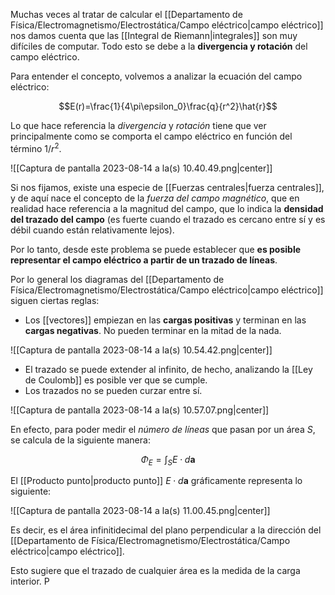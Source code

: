 
Muchas veces al tratar de calcular el [[Departamento de Física/Electromagnetismo/Electrostática/Campo eléctrico|campo eléctrico]] nos damos cuenta que las [[Integral de Riemann|integrales]] son muy difíciles de computar. Todo esto se debe a la **divergencia y rotación** del campo eléctrico. 

Para entender el concepto, volvemos a analizar la ecuación del campo eléctrico: 

$$E(r)=\frac{1}{4\pi\epsilon_0}\frac{q}{r^2}\hat{r}$$

Lo que hace referencia la *divergencia* y *rotación* tiene que ver principalmente como se comporta el campo eléctrico en función del término $1/r^2$.   

![[Captura de pantalla 2023-08-14 a la(s) 10.40.49.png|center]]

Si nos fijamos, existe una especie de [[Fuerzas centrales|fuerza centrales]], y de aquí nace el concepto de la *fuerza del campo magnético*, que en realidad hace referencia a la magnitud del campo, que lo indica la **densidad del trazado del campo** (es fuerte cuando el trazado es cercano entre sí y es débil cuando están relativamente lejos). 

Por lo tanto, desde este problema se puede establecer que **es posible representar el campo eléctrico a partir de un trazado de líneas**. 

Por lo general los diagramas del [[Departamento de Física/Electromagnetismo/Electrostática/Campo eléctrico|campo eléctrico]] siguen ciertas reglas: 

- Los [[vectores]] empiezan en las **cargas positivas** y terminan en las **cargas negativas**. No pueden terminar en la mitad de la nada. 

![[Captura de pantalla 2023-08-14 a la(s) 10.54.42.png|center]]

- El trazado se puede extender al infinito, de hecho, analizando la [[Ley de Coulomb]] es posible ver que se cumple. 
- Los trazados no se pueden curzar entre sí. 

![[Captura de pantalla 2023-08-14 a la(s) 10.57.07.png|center]]

En efecto, para poder medir el *número de líneas* que pasan por un área $S$, se calcula de la siguiente manera: 

$$\Phi_E=\int^{}_{S}E\cdot d\mathbf{a}$$

El [[Producto punto|producto punto]] $E\cdot d\mathbf{a}$ gráficamente representa lo siguiente: 

![[Captura de pantalla 2023-08-14 a la(s) 11.00.45.png|center]]

Es decir, es el área infinitidecimal del plano perpendicular a la dirección del [[Departamento de Física/Electromagnetismo/Electrostática/Campo eléctrico|campo eléctrico]]. 

Esto sugiere que el trazado de cualquier área es la medida de la carga interior. P